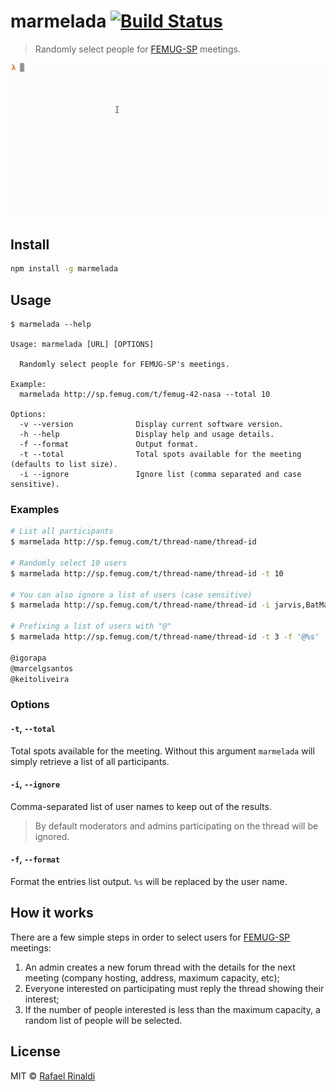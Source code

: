 # marmelada [![Build Status](https://travis-ci.org/rafaelrinaldi/marmelada.svg?branch=master)](https://travis-ci.org/rafaelrinaldi/marmelada)

> Randomly select people for [FEMUG-SP](http://sp.femug.com) meetings.

![screenshot](./screenshot.gif)

## Install

```sh
npm install -g marmelada
```

## Usage

```
$ marmelada --help

Usage: marmelada [URL] [OPTIONS]

  Randomly select people for FEMUG-SP's meetings.

Example:
  marmelada http://sp.femug.com/t/femug-42-nasa --total 10

Options:
  -v --version              Display current software version.
  -h --help                 Display help and usage details.
  -f --format               Output format.
  -t --total                Total spots available for the meeting (defaults to list size).
  -i --ignore               Ignore list (comma separated and case sensitive).
```

### Examples

```sh
# List all participants
$ marmelada http://sp.femug.com/t/thread-name/thread-id

# Randomly select 10 users
$ marmelada http://sp.femug.com/t/thread-name/thread-id -t 10

# You can also ignore a list of users (case sensitive)
$ marmelada http://sp.femug.com/t/thread-name/thread-id -i jarvis,BatMan,YOLO

# Prefixing a list of users with "@"
$ marmelada http://sp.femug.com/t/thread-name/thread-id -t 3 -f '@%s'

@igorapa
@marcelgsantos
@keitoliveira
```

### Options

#### `-t`, `--total`

Total spots available for the meeting. Without this argument `marmelada` will simply retrieve a list of all participants.

#### `-i`, `--ignore`

Comma-separated list of user names to keep out of the results.

> By default moderators and admins participating on the thread will be ignored.

#### `-f`, `--format`

Format the entries list output. `%s` will be replaced by the user name.

## How it works

There are a few simple steps in order to select users for [FEMUG-SP](http://sp.femug.com) meetings:

1. An admin creates a new forum thread with the details for the next meeting (company hosting, address, maximum capacity, etc);
2. Everyone interested on participating must reply the thread showing their interest;
3. If the number of people interested is less than the maximum capacity, a random list of people will be selected.

## License

MIT © [Rafael Rinaldi](http://rinaldi.io)
